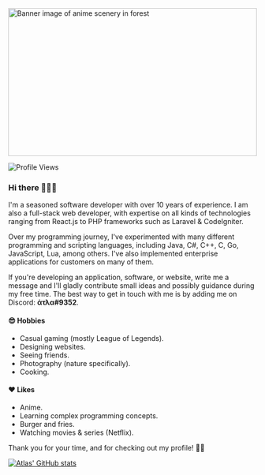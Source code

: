 <img alt="Banner image of anime scenery in forest" height="300px" width="100%" src="https://i.pinimg.com/originals/7a/7d/cf/7a7dcfa6474ec4cbfa81113eebe3c0dc.jpg" />

![Profile Views](https://komarev.com/ghpvc/?username=atlx)

### Hi there 🙋🏻‍♂️

I'm a seasoned software developer with over 10 years of experience. I am also a full-stack web developer, with expertise on all kinds of technologies ranging from React.js to PHP frameworks such as Laravel & CodeIgniter.

Over my programming journey, I've experimented with many different programming and scripting languages, including Java, C#, C++, C, Go, JavaScript, Lua, among others. I've also implemented enterprise applications for customers on many of them.

If you're developing an application, software, or website, write me a message and I'll gladly contribute small ideas and possibly guidance during my free time. The best way to get in touch with me is by adding me on Discord: **άτλα#9352**.

#### 😎 Hobbies

* Casual gaming (mostly League of Legends).
* Designing websites.
* Seeing friends.
* Photography (nature specifically).
* Cooking.

#### ❤️ Likes

* Anime.
* Learning complex programming concepts.
* Burger and fries.
* Watching movies & series (Netflix).

Thank you for your time, and for checking out my profile! 🐱‍👤

[![Atlas' GitHub stats](https://github-readme-stats.vercel.app/api?username=cloudrex)](https://github.com/anuraghazra/github-readme-stats)
